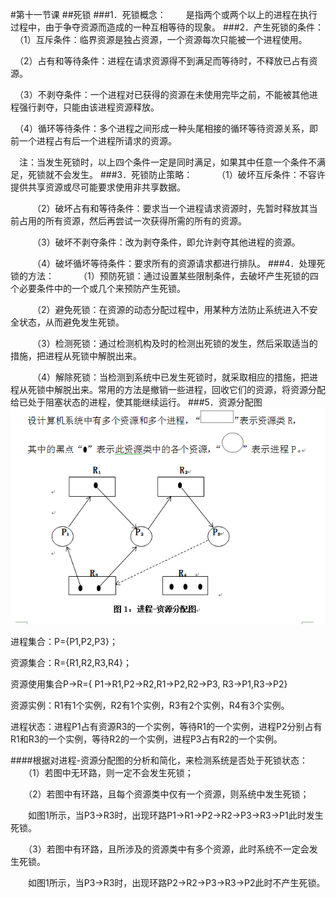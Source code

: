 #第十一节课
##死锁
###1．死锁概念：
　　是指两个或两个以上的进程在执行过程中，由于争夺资源而造成的一种互相等待的现象。
###2．产生死锁的条件：
   　（1）互斥条件：临界资源是独占资源，一个资源每次只能被一个进程使用。

   　（2）占有和等待条件：进程在请求资源得不到满足而等待时，不释放已占有资源。

   　（3）不剥夺条件：一个进程对已获得的资源在未使用完毕之前，不能被其他进程强行剥夺，只能由该进程资源释放。

   　（4）循环等待条件：多个进程之间形成一种头尾相接的循环等待资源关系，即前一个进程占有后一个进程所请求的资源。

　注：当发生死锁时，以上四个条件一定是同时满足，如果其中任意一个条件不满足，死锁就不会发生。
###3．死锁防止策略：
　　　（1）破坏互斥条件：不容许提供共享资源或尽可能要求使用非共享数据。

　　　（2）破坏占有和等待条件：要求当一个进程请求资源时，先暂时释放其当前占用的所有资源，然后再尝试一次获得所需的所有的资源。

　　　（3）破坏不剥夺条件：改为剥夺条件，即允许剥夺其他进程的资源。

　　　（4）破坏循坏等待条件：要求所有的资源请求都进行排队。
###4．处理死锁的方法：
　　　（1）预防死锁：通过设置某些限制条件，去破坏产生死锁的四个必要条件中的一个或几个来预防产生死锁。

　　　（2）避免死锁：在资源的动态分配过程中，用某种方法防止系统进入不安全状态，从而避免发生死锁。

　　　（3）检测死锁：通过检测机构及时的检测出死锁的发生，然后采取适当的措施，把进程从死锁中解脱出来。

　　　（4）解除死锁：当检测到系统中已发生死锁时，就采取相应的措施，把进程从死锁中解脱出来。常用的方法是撤销一些进程，回收它们的资源，将资源分配给已处于阻塞状态的进程，使其能继续运行。
###5．资源分配图
![资源分配图](http://github.com/wangjuanli/Markdown/blob/master/%E8%BF%9B%E7%A8%8B-%E8%B5%84%E6%BA%90%E5%88%86%E9%85%8D%E5%9B%BE.png)

  进程集合：P={P1,P2,P3}；

  资源集合：R={R1,R2,R3,R4}；

资源使用集合P->R={ P1->R1,P2->R2,R1->P2,R2->P3, R3->P1,R3->P2}

资源实例：R1有1个实例，R2有1个实例，R3有2个实例，R4有3个实例。

进程状态：进程P1占有资源R3的一个实例，等待R1的一个实例，进程P2分别占有R1和R3的一个实例，等待R2的一个实例，进程P3占有R2的一个实例。

####根据对进程-资源分配图的分析和简化，来检测系统是否处于死锁状态：
　　（1）若图中无环路，则一定不会发生死锁；

　　（2）若图中有环路，且每个资源类中仅有一个资源，则系统中发生死锁；

　　如图1所示，当P3->R3时，出现环路P1->R1->P2->R2->P3->R3->P1此时发生死锁。

　　（3）若图中有环路，且所涉及的资源类中有多个资源，此时系统不一定会发生死锁。

　　如图1所示，当P3->R3时，出现环路P2->R2->P3->R3->P2此时不产生死锁。
